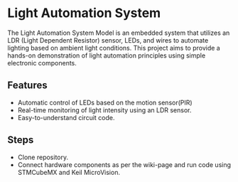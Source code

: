 # Light Automation System
The Light Automation System Model is an embedded system that utilizes an LDR (Light Dependent Resistor) sensor, LEDs, and wires to automate lighting based on ambient light conditions. 
This project aims to provide a hands-on demonstration of light automation principles using simple electronic components.
## Features
- Automatic control of LEDs based on the motion sensor(PIR)
- Real-time monitoring of light intensity using an LDR sensor.
- Easy-to-understand circuit code.
## Steps
- Clone repository.
- Connect hardware components as per the wiki-page and run code using STMCubeMX and Keil MicroVision.
